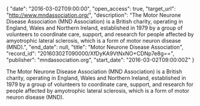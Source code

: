 {
  "date": "2016-03-02T09:00:00", 
  "open_access": true, 
  "target_url": "http://www.mndassociation.org/", 
  "description": "The Motor Neurone Disease Association (MND Association) is a British charity, operating in England, Wales and Northern Ireland, established in 1979 by a group of volunteers to coordinate care, support, and research for people affected by amyotrophic lateral sclerosis, which is a form of motor neuron disease (MND).", 
  "end_date": null, 
  "title": "Motor Neurone Disease Association", 
  "record_id": "20160302T090000/XfDyKA9VtNxNO+CDNp7e8g==", 
  "publisher": "mndassociation.org", 
  "start_date": "2016-03-02T09:00:00Z"
}

The Motor Neurone Disease Association (MND Association) is a British charity, operating in England, Wales and Northern Ireland, established in 1979 by a group of volunteers to coordinate care, support, and research for people affected by amyotrophic lateral sclerosis, which is a form of motor neuron disease (MND).